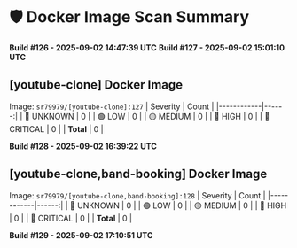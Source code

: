 # 🛡️ Docker Image Scan Summary
**Build #126 - 2025-09-02 14:47:39 UTC**
**Build #127 - 2025-09-02 15:01:10 UTC**

## [youtube-clone] Docker Image
Image: `sr79979/[youtube-clone]:127`
| Severity   | Count |
|------------|------:|
| 🔵 UNKNOWN  | 0 |
| 🟢 LOW      | 0 |
| 🟡 MEDIUM   | 0 |
| 🔴 HIGH     | 0 |
| 🚨 CRITICAL | 0 |
| **Total**   | 0 |

**Build #128 - 2025-09-02 16:39:22 UTC**

## [youtube-clone,band-booking] Docker Image
Image: `sr79979/[youtube-clone,band-booking]:128`
| Severity   | Count |
|------------|------:|
| 🔵 UNKNOWN  | 0 |
| 🟢 LOW      | 0 |
| 🟡 MEDIUM   | 0 |
| 🔴 HIGH     | 0 |
| 🚨 CRITICAL | 0 |
| **Total**   | 0 |

**Build #129 - 2025-09-02 17:10:51 UTC**

